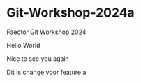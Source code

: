# Git-Workshop-2024a
Faector Git Workshop 2024

Hello World

Nice to see you again

Dit is change voor feature  a
